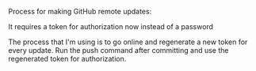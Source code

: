 Process for making GitHub remote updates:

It requires a token for authorization now instead of a password

The process that I'm using is to go online and regenerate a new token for every update.
Run the push command after committing and use the regenerated token for authorization.
